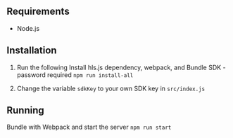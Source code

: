 ## Requirements
- Node.js

## Installation
1. Run the following
Install hls.js dependency, webpack, and Bundle SDK - password required
`npm run install-all`

2. Change the variable `sdkKey` to your own SDK key in `src/index.js`

## Running
Bundle with Webpack and start the server
`npm run start`
